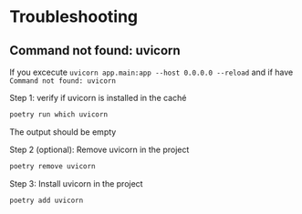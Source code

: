 # Troubleshooting

##  Command not found: uvicorn


If you  excecute  `uvicorn app.main:app --host 0.0.0.0 --reload` and if have `Command not found: uvicorn`  

Step 1: verify if uvicorn is installed in the caché
```bash
poetry run which uvicorn 
```
The output should be empty

Step 2 (optional): Remove uvicorn in the project 
```bash
poetry remove uvicorn
```

Step 3: Install uvicorn in the project 
```bash
poetry add uvicorn
```